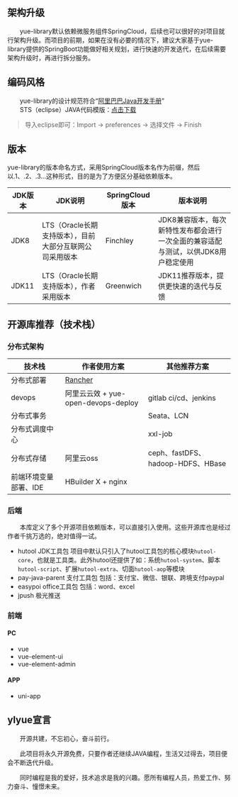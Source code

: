 ## 架构升级
　　yue-library默认依赖微服务组件SpringCloud，后续也可以很好的对项目就行架构升级。而项目的前期，如果在没有必要的情况下，建议大家基于yue-library提供的SpringBoot功能做好相关规划，进行快速的开发迭代，在后续需要架构升级时，再进行拆分服务。

## 编码风格
　　yue-library的设计规范符合“[阿里巴巴Java开发手册](https://gitee.com/yl-yue/yue-library/raw/master/docs/_media/阿里巴巴Java开发手册_v1.4.0_详尽版.pdf)”<br>
　　STS（eclipse）JAVA代码模版：[点击下载](https://gitee.com/yl-yue/yue-library/raw/master/docs/_media/STS配置.epf)
> 导入eclipse即可：Import -> preferences -> 选择文件 -> Finish <br>

## 版本
yue-library的版本命名方式，采用SpringCloud版本名作为前缀，然后以.1、.2、.3...这种形式，目的是为了方便区分基础依赖版本。<br>

|JDK版本|JDK说明												|SpringCloud版本|版本说明																			|
|--		|--														|--				|--																					|
|JDK8	|LTS（Oracle长期支持版本），目前大部分互联网公司采用版本|Finchley		|JDK8兼容版本，每次新特性发布都会进行一次全面的兼容适配与测试，以供JDK8用户稳定使用	|
|JDK11	|LTS（Oracle长期支持版本），作者采用版本				|Greenwich		|JDK11推荐版本，提供更快速的迭代与反馈												|

## 开源库推荐（技术栈）
### 分布式架构
|技术栈					|作者使用方案															|其他推荐方案						|
|--						|--																		|--									|
|分布式部署				|[Rancher](https://blog.csdn.net/u013600314/article/details/80484102)	|									|
|devops					|阿里云云效 + yue-open-devops-deploy									|gitlab ci/cd、jenkins				|
|分布式事务				|																		|Seata、LCN							|
|分布式调度中心			|																		|xxl-job							|
|分布式存储				|阿里云oss																|ceph、fastDFS、hadoop-HDFS、HBase	|
|前端环境变量部署、IDE	|HBuilder X + nginx														|									|

### 后端
　　本库定义了多个开源项目依赖版本，可以直接引入使用。这些开源库也是经过作者千挑万选的，绝对值得一试。
- hutool JDK工具包 项目中默认只引入了hutool工具包的核心模块`hutool-core`，也就是工具类。此外hutool还提供了如：系统`hutool-system`、脚本`hutool-script`、扩展`hutool-extra`、切面`hutool-aop`等模块
- pay-java-parent 支付工具包 包括：支付宝、微信、银联、跨境支付paypal
- easypoi office工具包 包括：word、excel
- jpush 极光推送

### 前端
#### PC
- vue
- vue-element-ui
- vue-element-admin

#### APP
- uni-app

## ylyue宣言
　　开源共建，不忘初心，奋斗前行。

　　此项目将永久开源免费，只要作者还继续JAVA编程，生活又过得去，项目便会不断迭代升级。

　　同时编程是我的爱好，技术追求是我的兴趣。愿所有编程人员，热爱工作、努力奋斗、憧憬未来。